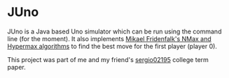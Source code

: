 ﻿# JUno

JUno is a Java based Uno simulator which can be run using the command line (for the moment). It also implements [Mikael
Fridenfalk's NMax and Hypermax algorithms](https://www.diva-portal.org/smash/record.jsf?pid=diva2%3A761634&dswid=-7757)
to find the best move for the first player (player 0).

This project was part of me and my friend's [sergio02195](https://github.com/sergio02195) college term paper.
